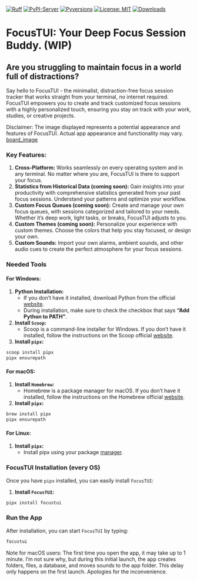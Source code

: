 <!-- Icons -->
[![Ruff](https://img.shields.io/endpoint?url=https://raw.githubusercontent.com/astral-sh/ruff/main/assets/badge/v2.json)](https://github.com/astral-sh/ruff)
[![PyPI-Server](https://img.shields.io/pypi/v/focustui.svg)](https://pypi.org/project/focustui/)
[![Pyversions](https://img.shields.io/pypi/pyversions/focustui.svg)](https://pypi.python.org/pypi/focustui)
[![License: MIT](https://img.shields.io/badge/License-MIT-yellow.svg)](https://opensource.org/licenses/MIT)
[![Downloads](https://static.pepy.tech/badge/focustui)](https://pepy.tech/project/focustui)

# FocusTUI: Your Deep Focus Session Buddy. (WIP)
## Are you struggling to maintain focus in a world full of distractions?

Say hello to FocusTUI - the minimalist, distraction-free focus session tracker that works straight from your terminal, no internet required. FocusTUI empowers you to create and track customized focus sessions with a highly personalized touch, ensuring you stay on track with your work, studies, or creative projects.

Disclaimer: The image displayed represents a potential appearance and features of FocusTUI. Actual app appearance and functionality may vary.
[board_image](https://github.com/Zimzozaur/focus-tui/blob/master/app_preview.png)

### Key Features:

1.	**Cross-Platform:** Works seamlessly on every operating system and in any terminal. No matter where you are,
	  FocusTUI is there to support your focus.
2. **Statistics from Historical Data (coming soon):** Gain insights into your productivity with comprehensive
   statistics generated from
      your past focus sessions. Understand your patterns and optimize your workflow.
3.	**Custom Focus Queues (coming soon):** Create and manage your own focus queues, with sessions categorized and tailored to
	  your needs. Whether it’s deep work, light tasks, or breaks, FocusTUI adjusts to you.
4.	**Custom Themes (coming soon):** Personalize your experience with custom themes. Choose the colors that help you stay focused,
	  or design your own.
5.	**Custom Sounds:** Import your own alarms, ambient sounds, and other audio cues to create the perfect atmosphere for your focus sessions.

### Needed Tools
#### For Windows:

1. **Python Installation:**
   -  If you don’t have it installed, download Python from the official [website](https://www.python.org/downloads/).
   - During installation, make sure to check the checkbox that says **“Add Python to PATH”**.
2. **Install `Scoop`:**
   - Scoop is a command-line installer for Windows. If you don’t have it installed, follow the instructions on the
     Scoop official [website](https://scoop.sh).
3. **Install `pipx`:**
```bash
scoop install pipx
pipx ensurepath
```

#### For macOS:

1. **Install `Homebrew`:**
	- Homebrew is a package manager for macOS. If you don’t have it installed, follow the instructions on the
     Homebrew official [website](https://brew.sh/).
2. **Install `pipx`:**
```bash
brew install pipx
pipx ensurepath
```

#### For Linux:
1. **Install `pipx`:**
   - Install pipx using your package [manager](https://github.com/pypa/pipx?tab=readme-ov-file#on-linux).

### FocusTUI Installation (every OS)
Once you have `pipx` installed, you can easily install `FocusTUI`:

1. **Install `FocusTUI`:**
```bash
pipx install focustui
```

### Run the App
After installation, you can start `FocusTUI` by typing:
```bash
focustui
```

Note for macOS users: The first time you open the app, it may take up to 1 minute.
I’m not sure why, but during this initial launch, the app creates
folders, files, a database, and moves sounds to the app folder. This delay only
happens on the first launch. Apologies for the inconvenience.
